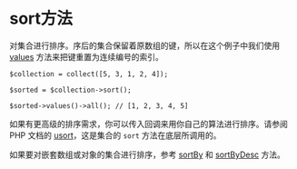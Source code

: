 # sort方法

对集合进行排序。序后的集合保留着原数组的键，所以在这个例子中我们使用 [values](/collections/values.md) 方法来把键重置为连续编号的索引。

```
$collection = collect([5, 3, 1, 2, 4]);

$sorted = $collection->sort();

$sorted->values()->all(); // [1, 2, 3, 4, 5]
```

如果有更高级的排序需求，你可以传入回调来用你自己的算法进行排序。请参阅 PHP 文档的 [usort](http://php.net/manual/en/function.usort.php#refsect1-function.usort-parameters)，这是集合的 `sort` 方法在底层所调用的。

如果要对嵌套数组或对象的集合进行排序，参考 [sortBy](/collections/sortBy.md) 和 [sortByDesc](/collections/sortByDesc.md) 方法。